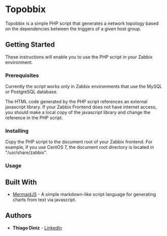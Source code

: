 # Topobbix

Topobbix is a simple PHP script that generates a network topology based on the dependencies between the triggers of a given host group.

## Getting Started

These instructions will enable you to use the PHP script in your Zabbix environment.

### Prerequisites

Currently the script works only in Zabbix environments that use the MySQL or PostgreSQL database.

The HTML code generated by the PHP script references an external javascript library. If your Zabbix Frontend does not have internet access, you should make a local copy of the javascript library and change the reference in the PHP script.

### Installing

Copy the PHP script to the document root of your Zabbix frontend.
For example, if you use CentOS 7, the document root directory is located in "/usr/share/zabbix".

### Usage



## Built With

* [MermaidJS](https://mermaidjs.github.io/) - A simple markdown-like script language for generating charts from text via javascript.

## Authors

* **Thiago Diniz** - [LinkedIn](https://www.linkedin.com/in/thiagomdiniz/)
